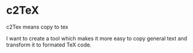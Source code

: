 # c2TeX

c2Tex means copy to tex

I want to create a tool which makes it more easy to copy general text and transform it to formated TeX code.